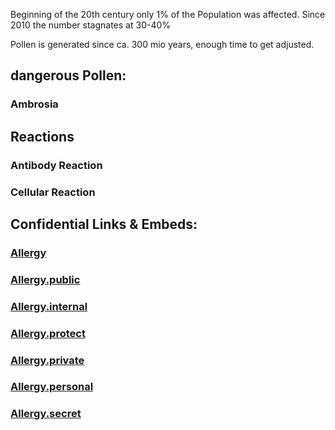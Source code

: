 
Beginning of the 20th century only 1% of the Population was affected. 
Since 2010 the number stagnates at 30-40% 


Pollen is generated since ca. 300 mio years, enough time to get adjusted. 

## dangerous Pollen: 

### Ambrosia 

### 


## Reactions 

### Antibody Reaction 


### Cellular Reaction 




## Confidential Links & Embeds: 

### [Allergy](/_Standards/bio/Medicine/Health/Allergy.md) 

### [Allergy.public](/_public/bio/Medicine/Health/Allergy.public.md) 

### [Allergy.internal](/_internal/bio/Medicine/Health/Allergy.internal.md) 

### [Allergy.protect](/_protect/bio/Medicine/Health/Allergy.protect.md) 

### [Allergy.private](/_private/bio/Medicine/Health/Allergy.private.md) 

### [Allergy.personal](/_personal/bio/Medicine/Health/Allergy.personal.md) 

### [Allergy.secret](/_secret/bio/Medicine/Health/Allergy.secret.md)

